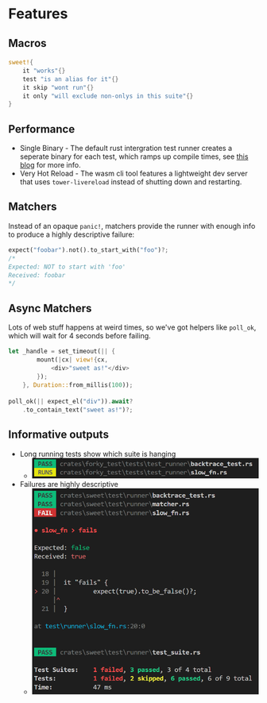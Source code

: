 # Features

## Macros

```rs
sweet!{
	it "works"{}
	test "is an alias for it"{}
	it skip "wont run"{}
	it only "will exclude non-onlys in this suite"{}
}
```
## Performance

- Single Binary - The default rust intergration test runner creates a seperate binary for each test, which ramps up compile times, see [this blog](https://matklad.github.io/2021/02/27/delete-cargo-integration-tests.html) for more info.
- Very Hot Reload - The wasm cli tool features a lightweight dev server that uses `tower-livereload` instead of shutting down and restarting.

## Matchers
Instead of an opaque `panic!`, matchers provide the runner with enough info to produce a highly descriptive failure:
```rs
expect("foobar").not().to_start_with("foo")?;
/*
Expected: NOT to start with 'foo'
Received: foobar
*/
```

## Async Matchers
Lots of web stuff happens at weird times, so we've got helpers like `poll_ok`, which will wait for 4 seconds before failing.

```rs
let _handle = set_timeout(|| {
		mount(|cx| view!{cx,
			<div>"sweet as!"</div>
		});
	}, Duration::from_millis(100));

poll_ok(|| expect_el("div")).await?
	.to_contain_text("sweet as!")?;
```

## Informative outputs
- Long running tests show which suite is hanging
	- ![progress](images/progress.png)
- Failures are highly descriptive 
	- ![failure](images/failure.png)
